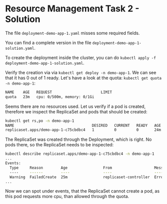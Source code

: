 # Resource Management Task 2 - Solution

The file `deployment-demo-app-1.yaml` misses some required fields.

You can find a complete version in the file `deployment-demo-app-1-solution.yaml`.

To create the deployment inside the cluster, you can do `kubectl apply -f deployment-demo-app-1-solution.yaml`. 

Verify the creation via via `kubectl get deploy -n demo-app-1`. We can see that it has 0 out of 1 ready. Let's have a look at the quota: `kubectl get quota -n demo-app-1`:

```bash
NAME    AGE   REQUEST                      LIMIT
quota   23m   cpu: 0/500m, memory: 0/1Gi
```

Seems there are no resources used. Let us verify if a pod is created, therefore we inspect the ReplicaSet and pods that should be created:

```bash
kubectl get rs,po -n demo-app-1
NAME                                   DESIRED   CURRENT   READY   AGE
replicaset.apps/demo-app-1-c75cbdbc4   1         0         0       24m
```

The ReplicaSet was created through the Deployment, which is right. No pods there, so the ReplicaSet needs to be inspected:

```bash
kubectl describe replicaset.apps/demo-app-1-c75cbdbc4 -n demo-app-1
...
Events:
  Type     Reason        Age                From                   Message
  ----     ------        ----               ----                   -------
  Warning  FailedCreate  25m                replicaset-controller  Error creating: pods "demo-app-1-c75cbdbc4-48m5d" is forbidden: exceeded quota: quota, requested: cpu=1, used: cpu=0, limited: cpu=500m
...
```

Now we can spot under events, that the ReplicaSet cannot create a pod, as this pod requests more cpu, than allowed through the quota.